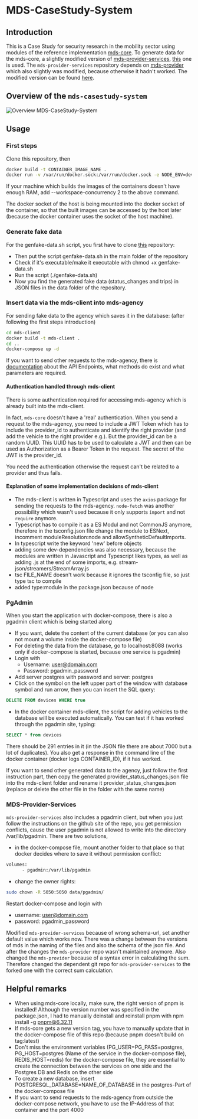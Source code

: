 # MDS-CaseStudy-System

## Introduction

This is a Case Study for security research in the mobility sector using modules of the reference implementation [mds-core](https://github.com/lacuna-tech/mds-core). To generate data for the mds-core, a slightly modified version of [mds-provider-services](https://github.com/CityofSantaMonica/mds-provider-services), [this](https://github.com/KASTEL-MobilityLab/mds-provider-services) one is used. The `mds-provider-services` repository depends on [mds-provider](https://github.com/cityofsantamonica/mds-provider) which also slightly was modified, because otherwise it hadn't worked. The modified version can be found [here](https://github.com/KASTEL-MobilityLab/mds-provider).

## Overview of the `mds-casestudy-system`

![Overview MDS-CaseStudy-System](structure-overview.png)

## Usage

### First steps

Clone this repository, then

```sh
docker build -t CONTAINER_IMAGE_NAME .
docker run -v /var/run/docker.sock:/var/run/docker.sock -e NODE_ENV=development CONTAINER_IMAGE_NAME image 
```

If your machine which builds the images of the containers doesn't have enough RAM, add 
--workspace-concurrency 2
to the above command.

The docker socket of the host is being mounted into the docker socket of the container, so that the built images can be accessed by the host later (because the docker container uses the socket of the host machine).


### Generate fake data

For the genfake-data.sh script, you first have to clone [this](https://github.com/KASTEL-MobilityLab/mds-provider-services) repository:

  - Then put the script genfake-data.sh in the main folder of the repository
  - Check if it's executable/make it executable with chmod +x genfake-data.sh
  - Run the script (./genfake-data.sh)
  - Now you find the generated fake data (status_changes and trips) in JSON files in the data folder of the repository. 
  
### Insert data via the mds-client into mds-agency

For sending fake data to the agency which saves it in the database: (after following the first steps introduction)

  ```sh
  cd mds-client
  docker build -t mds-client .
  cd ..
  docker-compose up -d
  ```

If you want to send other requests to the mds-agency, there is [documentation](https://github.com/openmobilityfoundation/mobility-data-specification/tree/main/agency) about the API Endpoints, what methods do exist and what parameters are required.


#### Authentication handled through mds-client

There is some authentication required for accessing mds-agency which is already built into the mds-client.

In fact, `mds-core` doesn't have a 'real' authentication. When you send a request to the mds-agency, you need to include a JWT Token which has to include the provider_id to authenticate and identify the right provider (and add the vehicle to the right provider e.g.). But the provider_id can be a random UUID. This UUID has to be used to calculate a JWT and then can be used as Authorization as a Bearer Token in the request.
The secret of the JWT is the provider_id.

You need the authentication otherwise the request can't be related to a provider and thus fails.


#### Explanation of some implementation decisions of mds-client

- The mds-client is written in Typescript and uses the `axios` package for sending the requests to the mds-agency. `node-fetch` was another possibility which wasn't used because it only supports `import` and not `require` anymore. 
- Typescript has to compile it as a ES Modul and not CommonJS anymore, therefore in the tsconfig.json file change the module to ESNext, incomment moduleResolution:node and allowSyntheticDefaultImports.
- In typescript write the keyword 'new' before objects
- adding some dev-dependencies was also necessary, because the modules are written in Javascript and Typescript likes types, as well as adding .js at the end of some imports, e.g. stream-json/streamers/StreamArray.js
- tsc FILE_NAME doesn't work because it ignores the tsconfig file, so just type tsc to compile
- added type:module in the package.json because of node



### PgAdmin

When you start the application with docker-compose, there is also a pgadmin client which is being started along

  * If you want, delete the content of the current database (or you can also not mount a volume inside the docker-compose file)
  * For deleting the data from the database, go to localhost:8088 (works only if docker-compose is started, because one service is pgadmin)
  * Login with 
    - Username: user@domain.com
    - Password: pgadmin_password
  * Add server postgres with password and server: postgres
  * Click on the symbol on the left upper part of the window with database symbol and run arrow, then you can insert the SQL query:
  ```sql
  DELETE FROM devices WHERE true
  ```
  * In the docker container mds-client, the script for adding vehicles to the database will be executed automatically. You can test if it has worked through the pgadmin site, typing: 
  ``` sql
  SELECT * from devices
  ```
  There should be 291 entries in it (in the JSON file there are about 7000 but a lot of duplicates). You also get a response in the command line of the docker container (docker logs CONTAINER_ID), if it has worked.
  
If you want to send other generated data to the agency, just follow the first instruction part, then copy the generated provider_status_changes.json file into the mds-client folder and rename it provider_status_changes.json (replace or delete the other file in the folder with the same name)


### MDS-Provider-Services

`mds-provider-services` also includes a pgadmin client, but when you just follow the instructions on the github site of the repo, you get permission conflicts, cause the user pgadmin is not allowed to write into the directory /var/lib/pgadmin. There are two solutions, 
- in the docker-compose file, mount another folder to that place so that docker decides where to save it without permission conflict: 
```sh
volumes:
      - pgadmin:/var/lib/pgadmin   
```
- change the owner rights:
```sh
sudo chown -R 5050:5050 data/pgadmin/
```
Restart docker-compose and login with 
- username: user@domain.com
- password: pgadmin_password


Modified `mds-provider-services` because of wrong schema-url, set another default value which works now. There was a change between the versions of mds in the naming of the files and also the schema of the json file. And after the changes the `mds-provider` repo wasn't maintained anymore.
Also changed the `mds-provider` because of a syntax error in calculating the sum. Therefore changed the dependent git repo for `mds-provider-services` to the forked one with the correct sum calculation. 



## Helpful remarks

* When using mds-core locally, make sure, the right version of pnpm is installed! Although the version number was specified in the package.json, I had to manually deinstall and reinstall pnpm with npm install -g pnpm@6.32.11
* If mds-core gets a new version tag, you have to manually update that in the docker-compose file of this repo (because pnpm doesn't build on tag:latest)
* Don't miss the environment variables (PG_USER=PG_PASS=postgres, PG_HOST=postgres (Name of the service in the docker-compose file), REDIS_HOST=redis) for the docker-compose file, they are essential to create the connection between the services on one side and the Postgres DB and Redis on the other side
* To create a new database, insert POSTGRESQL_DATABASE=NAME_OF_DATABASE in the postgres-Part of the docker-compose file
* If you want to send requests to the mds-agency from outside the docker-compose network, you have to use the IP-Address of that container and the port 4000
  
